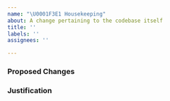 ```yaml
---
name: "\U0001F3E1 Housekeeping"
about: A change pertaining to the codebase itself
title: ''
labels: ''
assignees: ''

---
```


<!--
    NOTE: This type of issue should be opened only by those reasonably familiar
    with NetBox's code base and interested in contributing to its development.

    Describe the proposed change(s) in detail.
-->
### Proposed Changes


<!-- Provide justification for the proposed change(s). -->
### Justification
